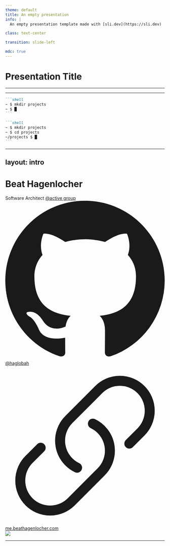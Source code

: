 ```yaml
---
theme: default
title: An empty presentation
info: |
  An empty presentation template made with [sli.dev](https://sli.dev)

class: text-center

transition: slide-left

mdc: true
---
```


# Presentation Title

---
---

````md magic-move {lines: false, duration: 300}
```shell
~ $ mkdir projects
~ $ █
```

```shell
~ $ mkdir projects
~ $ cd projects
~/projects $ █
```
````

---
layout: intro
---

# Beat Hagenlocher

<div class="leading-8 opacity-80">
Software Architect <a href="https://active-group.de">@active group</a><br>

</div>

<div class="my-10 mx-4">
  <div class="flex gap-2 my-4 items-center">
    <svg xmlns="http://www.w3.org/2000/svg" viewBox="0 0 16 16" fill="currentColor" class="h-6 w-6" aria-hidden="true"><path d="M8 0C3.58 0 0 3.58 0 8c0 3.54 2.29 6.53 5.47 7.59.4.07.55-.17.55-.38 0-.19-.01-.82-.01-1.49-2.01.37-2.53-.49-2.69-.94-.09-.23-.48-.94-.82-1.13-.28-.15-.68-.52-.01-.53.63-.01 1.08.58 1.23.82.72 1.21 1.87.87 2.33.66.07-.52.28-.87.51-1.07-1.78-.2-3.64-.89-3.64-3.95 0-.87.31-1.59.82-2.15-.08-.2-.36-1.02.08-2.12 0 0 .67-.21 2.2.82.64-.18 1.32-.27 2-.27.68 0 1.36.09 2 .27 1.53-1.04 2.2-.82 2.2-.82.44 1.1.16 1.92.08 2.12.51.56.82 1.27.82 2.15 0 3.07-1.87 3.75-3.65 3.95.29.25.54.73.54 1.48 0 1.07-.01 1.93-.01 2.2 0 .21.15.46.55.38A8.013 8.013 0 0016 8c0-4.42-3.58-8-8-8z"></path></svg>
    <a href="https://github.com/haglobah" target="_blank">
      @haglobah
    </a>
  </div>
  <div class="flex gap-2 my-4 items-center">
    <svg xmlns="http://www.w3.org/2000/svg" fill="none" viewBox="0 0 24 24" stroke-width="1.5" stroke="currentColor" class="size-6"><path stroke-linecap="round" stroke-linejoin="round" d="M13.19 8.688a4.5 4.5 0 0 1 1.242 7.244l-4.5 4.5a4.5 4.5 0 0 1-6.364-6.364l1.757-1.757m13.35-.622 1.757-1.757a4.5 4.5 0 0 0-6.364-6.364l-4.5 4.5a4.5 4.5 0 0 0 1.242 7.244"></path></svg>
    <a href="https://me.beathagenlocher.com" target="_blank">
      me.beathagenlocher.com
    </a>
  </div>
</div>

<img src="https://avatars.githubusercontent.com/u/83699832?s=400&u=02b324dc21d8da4d6f179daaf7e14f4b4d01cac5&v=4" class="rounded-full w-40 abs-tr mt-16 mr-12"/>


---
